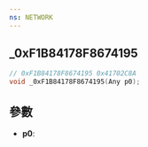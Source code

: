 ```yaml
---
ns: NETWORK
---
```

## _0xF1B84178F8674195

```c
// 0xF1B84178F8674195 0x41702C8A
void _0xF1B84178F8674195(Any p0);
```


## 參數
* **p0**: 

